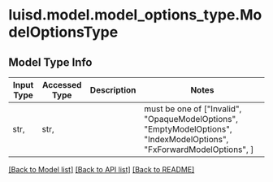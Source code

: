 # luisd.model.model_options_type.ModelOptionsType

## Model Type Info
Input Type | Accessed Type | Description | Notes
------------ | ------------- | ------------- | -------------
str,  | str,  |  | must be one of ["Invalid", "OpaqueModelOptions", "EmptyModelOptions", "IndexModelOptions", "FxForwardModelOptions", ] 

[[Back to Model list]](../../README.md#documentation-for-models) [[Back to API list]](../../README.md#documentation-for-api-endpoints) [[Back to README]](../../README.md)

